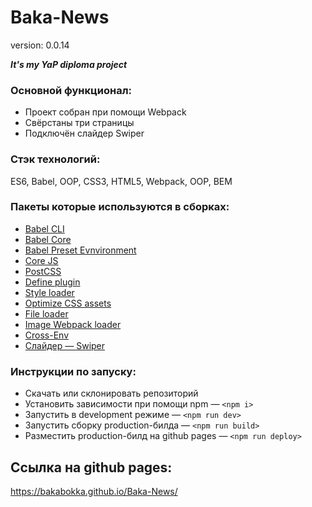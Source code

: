 # Baka-News
version: 0.0.14

***It's my YaP diploma project***

### Основной функционал:
* Проект собран при помощи Webpack
* Свёрстаны три страницы
* Подключён слайдер Swiper



### Стэк технологий:
ES6, Babel, OOP, CSS3, HTML5, Webpack, OOP, BEM

### Пакеты которые используются в сборках:
* [Babel CLI](https://babeljs.io/docs/en/babel-cli#docsNav)
* [Babel Core](https://babeljs.io/docs/en/babel-core)
* [Babel Preset Evnvironment](https://babeljs.io/docs/en/babel-preset-env#docsNav)
* [Сore JS](https://github.com/zloirock/core-js#readme)
* [PostCSS](https://postcss.org/)
* [Define plugin](https://webpack.js.org/plugins/define-plugin/)
* [Style loader](https://github.com/webpack-contrib/style-loader)
* [Optimize CSS assets](https://www.npmjs.com/package/optimize-css-assets-webpack-plugin)
* [File loader](https://github.com/webpack-contrib/file-loader)
* [Image Webpack loader](https://www.npmjs.com/package/image-webpack-loader)
* [Cross-Env](https://www.npmjs.com/package/cross-env)
* [Слайдер — Swiper](http://idangero.us/swiper/)

### Инструкции по запуску:
* Скачать или склонировать репозиторий
* Установить зависимости при помощи npm — `<npm i>`
* Запустить в development режиме — `<npm run dev>`
* Запустить сборку production-билда — `<npm run build>`
* Разместить production-билд на github pages — `<npm run deploy>`

## Ссылка на github pages:
https://bakabokka.github.io/Baka-News/
